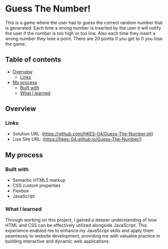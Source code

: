 # Guess The Number!

This is a game where the user has to guess the correct random number that is generated. Each time a wrong number is inserted by the user it will notify the user if the number is too high or too low. Also each time they insert a wrong number they lose a point. There are 20 points if you get to 0 you lose the game.

## Table of contents

- [Overview](#overview)
  - [Links](#links)
- [My process](#my-process)
  - [Built with](#built-with)
  - [What I learned](#what-i-learned)

## Overview

### Links

- Solution URL: (https://github.com/HKES-04/Guess-The-Number.git)
- Live Site URL: (https://hkes-04.github.io/Guess-The-Number/)

## My process

### Built with

- Semantic HTML5 markup
- CSS custom properties
- Flexbox
- JavaScript

### What I learned

Through working on this project, I gained a deeper understanding of how HTML and CSS can be effectively utilized alongside JavaScript. This experience enabled me to enhance my JavaScript skills and apply them seamlessly to website development, providing me with valuable practice in building interactive and dynamic web applications.
